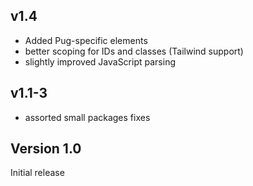 ## v1.4
- Added Pug-specific elements  
- better scoping for IDs and classes (Tailwind support)
- slightly improved JavaScript parsing

## v1.1-3
- assorted small packages fixes

## Version 1.0

Initial release


